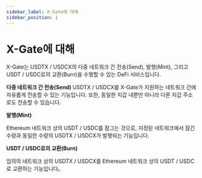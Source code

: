 ```yaml
---
sidebar_label: X-Gate에 대해
sidebar_position: 1
---
```


# X-Gate에 대해

X-Gate는 USDTX / USDCX의 다중 네트워크 간 전송(Send), 발행(Mint), 그리고 USDT / USDC로의 교환(Burn)을 수행할 수 있는 DeFi 서비스입니다.

**다중 네트워크 간 전송(Send)**
USDTX / USDCX를 X-Gate가 지원하는 네트워크 간에 자유롭게 전송할 수 있는 기능입니다. 또한, 동일한 지갑 내뿐만 아니라 다른 지갑 주소로도 전송할 수 있습니다.

**발행(Mint)**

Ethereum 네트워크 상의 USDT / USDC를 잠그는 것으로, 지정된 네트워크에서 잠긴 수량과 동일한 수량의 USDTX / USDCX가 발행되는 기능입니다.

**USDT / USDC로의 교환(Burn)**

임의의 네트워크 상의 USDTX / USDCX를 Ethereum 네트워크 상의 USDT / USDC로 교환하는 기능입니다。